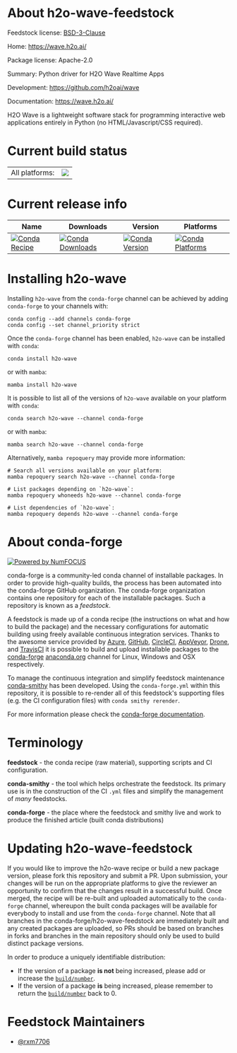 About h2o-wave-feedstock
========================

Feedstock license: [BSD-3-Clause](https://github.com/conda-forge/h2o-wave-feedstock/blob/main/LICENSE.txt)

Home: https://wave.h2o.ai/

Package license: Apache-2.0

Summary: Python driver for H2O Wave Realtime Apps

Development: https://github.com/h2oai/wave

Documentation: https://wave.h2o.ai/

H2O Wave is a lightweight software stack for programming interactive web applications entirely in Python (no HTML/Javascript/CSS required).

Current build status
====================


<table><tr><td>All platforms:</td>
    <td>
      <a href="https://dev.azure.com/conda-forge/feedstock-builds/_build/latest?definitionId=21064&branchName=main">
        <img src="https://dev.azure.com/conda-forge/feedstock-builds/_apis/build/status/h2o-wave-feedstock?branchName=main">
      </a>
    </td>
  </tr>
</table>

Current release info
====================

| Name | Downloads | Version | Platforms |
| --- | --- | --- | --- |
| [![Conda Recipe](https://img.shields.io/badge/recipe-h2o--wave-green.svg)](https://anaconda.org/conda-forge/h2o-wave) | [![Conda Downloads](https://img.shields.io/conda/dn/conda-forge/h2o-wave.svg)](https://anaconda.org/conda-forge/h2o-wave) | [![Conda Version](https://img.shields.io/conda/vn/conda-forge/h2o-wave.svg)](https://anaconda.org/conda-forge/h2o-wave) | [![Conda Platforms](https://img.shields.io/conda/pn/conda-forge/h2o-wave.svg)](https://anaconda.org/conda-forge/h2o-wave) |

Installing h2o-wave
===================

Installing `h2o-wave` from the `conda-forge` channel can be achieved by adding `conda-forge` to your channels with:

```
conda config --add channels conda-forge
conda config --set channel_priority strict
```

Once the `conda-forge` channel has been enabled, `h2o-wave` can be installed with `conda`:

```
conda install h2o-wave
```

or with `mamba`:

```
mamba install h2o-wave
```

It is possible to list all of the versions of `h2o-wave` available on your platform with `conda`:

```
conda search h2o-wave --channel conda-forge
```

or with `mamba`:

```
mamba search h2o-wave --channel conda-forge
```

Alternatively, `mamba repoquery` may provide more information:

```
# Search all versions available on your platform:
mamba repoquery search h2o-wave --channel conda-forge

# List packages depending on `h2o-wave`:
mamba repoquery whoneeds h2o-wave --channel conda-forge

# List dependencies of `h2o-wave`:
mamba repoquery depends h2o-wave --channel conda-forge
```


About conda-forge
=================

[![Powered by
NumFOCUS](https://img.shields.io/badge/powered%20by-NumFOCUS-orange.svg?style=flat&colorA=E1523D&colorB=007D8A)](https://numfocus.org)

conda-forge is a community-led conda channel of installable packages.
In order to provide high-quality builds, the process has been automated into the
conda-forge GitHub organization. The conda-forge organization contains one repository
for each of the installable packages. Such a repository is known as a *feedstock*.

A feedstock is made up of a conda recipe (the instructions on what and how to build
the package) and the necessary configurations for automatic building using freely
available continuous integration services. Thanks to the awesome service provided by
[Azure](https://azure.microsoft.com/en-us/services/devops/), [GitHub](https://github.com/),
[CircleCI](https://circleci.com/), [AppVeyor](https://www.appveyor.com/),
[Drone](https://cloud.drone.io/welcome), and [TravisCI](https://travis-ci.com/)
it is possible to build and upload installable packages to the
[conda-forge](https://anaconda.org/conda-forge) [anaconda.org](https://anaconda.org/)
channel for Linux, Windows and OSX respectively.

To manage the continuous integration and simplify feedstock maintenance
[conda-smithy](https://github.com/conda-forge/conda-smithy) has been developed.
Using the ``conda-forge.yml`` within this repository, it is possible to re-render all of
this feedstock's supporting files (e.g. the CI configuration files) with ``conda smithy rerender``.

For more information please check the [conda-forge documentation](https://conda-forge.org/docs/).

Terminology
===========

**feedstock** - the conda recipe (raw material), supporting scripts and CI configuration.

**conda-smithy** - the tool which helps orchestrate the feedstock.
                   Its primary use is in the construction of the CI ``.yml`` files
                   and simplify the management of *many* feedstocks.

**conda-forge** - the place where the feedstock and smithy live and work to
                  produce the finished article (built conda distributions)


Updating h2o-wave-feedstock
===========================

If you would like to improve the h2o-wave recipe or build a new
package version, please fork this repository and submit a PR. Upon submission,
your changes will be run on the appropriate platforms to give the reviewer an
opportunity to confirm that the changes result in a successful build. Once
merged, the recipe will be re-built and uploaded automatically to the
`conda-forge` channel, whereupon the built conda packages will be available for
everybody to install and use from the `conda-forge` channel.
Note that all branches in the conda-forge/h2o-wave-feedstock are
immediately built and any created packages are uploaded, so PRs should be based
on branches in forks and branches in the main repository should only be used to
build distinct package versions.

In order to produce a uniquely identifiable distribution:
 * If the version of a package **is not** being increased, please add or increase
   the [``build/number``](https://docs.conda.io/projects/conda-build/en/latest/resources/define-metadata.html#build-number-and-string).
 * If the version of a package **is** being increased, please remember to return
   the [``build/number``](https://docs.conda.io/projects/conda-build/en/latest/resources/define-metadata.html#build-number-and-string)
   back to 0.

Feedstock Maintainers
=====================

* [@rxm7706](https://github.com/rxm7706/)

